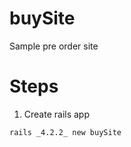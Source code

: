 # buySite
Sample pre order site

# Steps
 1. Create rails app
 ```
 rails _4.2.2_ new buySite  
 ```

 
